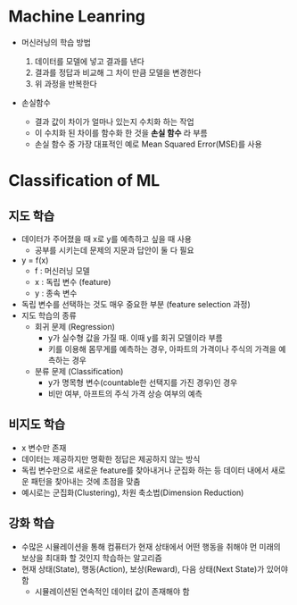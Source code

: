 # Machine Leanring

- 머신러닝의 학습 방법

    1. 데이터를 모델에 넣고 결과를 낸다
    1. 결과를 정답과 비교해 그 차이 만큼 모델을 변경한다
    1. 위 과정을 반복한다

- 손실함수
    - 결과 값이 차이가 얼마나 있는지 수치화 하는 작업
    - 이 수치화 된 차이를 함수화 한 것을 **손실 함수** 라 부름
    - 손실 함수 중 가장 대표적인 예로 Mean Squared Error(MSE)를 사용

# Classification of ML

## 지도 학습
- 데이터가 주어졌을 때 x로 y를 예측하고 싶을 때 사용
    - 공부를 시키는데 문제의 지문과 답안이 둘 다 필요
- y = f(x)
    - f : 머신러닝 모델
    - x : 독립 변수 (feature)
    - y : 종속 변수
- 독립 변수를 선택하는 것도 매우 중요한 부분 (feature selection 과정)
- 지도 학습의 종류
    - 회귀 문제 (Regression)
        - y가 실수형 값을 가질 때. 이때 y를 회귀 모델이라 부름
        - 키를 이용해 몸무게를 예측하는 경우, 아파트의 가격이나 주식의 가격을 예측하는 경우
    - 분류 문제 (Classification)
        - y가 명목형 변수(countable한 선택지를 가진 경우)인 경우
        - 비만 여부, 아프트의 주식 가격 상승 여부의 예측

## 비지도 학습
- x 변수만 존재
- 데이터는 제공하지만 명확한 정답은 제공하지 않는 방식
- 독립 변수만으로 새로운 feature를 찾아내거나 군집화 하는 등 데이터 내에서 새로운 패턴을 찾아내는 것에 초점을 맞춤
- 예시로는 군집화(Clustering), 차원 축소법(Dimension Reduction)

## 강화 학습
- 수많은 시뮬레이션을 통해 컴퓨터가 현재 상태에서 어떤 행동을 취해야 먼 미래의 보상을 최대화 할 것인지 학습하는 알고리즘
- 현재 상태(State), 행동(Action), 보상(Reward), 다음 상태(Next State)가 있어야 함
    - 시뮬레이션된 연속적인 데이터 값이 존재해야 함
